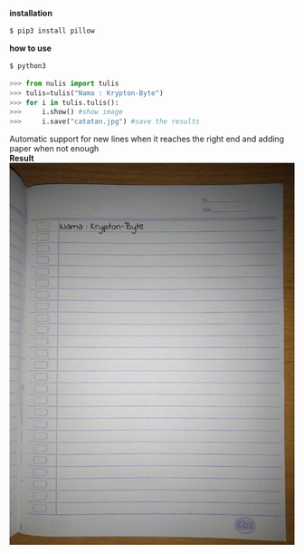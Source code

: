 <b> installation</b>
```bash
$ pip3 install pillow
```
<b> how to use</b>
```bash
$ python3
```
```python
>>> from nulis import tulis
>>> tulis=tulis("Nama : Krypton-Byte")
>>> for i in tulis.tulis():
>>>     i.show() #show image
>>>     i.save("catatan.jpg") #save the results
```
Automatic support for new lines when it reaches the right end and adding paper when not enough<br>
<b>Result</b><br>
<img src="catatan.jpg">
